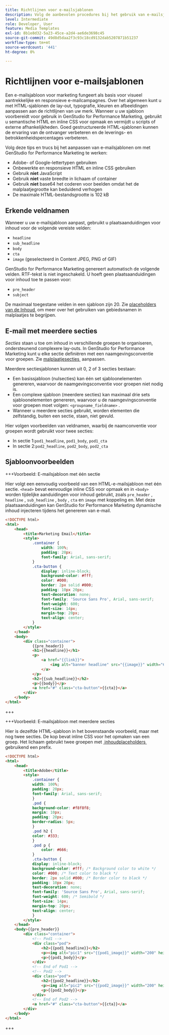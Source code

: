 ```yaml
---
title: Richtlijnen voor e-mailsjablonen
description: Volg de aanbevolen procedures bij het gebruik van e-mailsjablonen met Adobe GenStudio for Performance Marketing.
level: Intermediate
role: Developer, User
feature: Media Templates
exl-id: 8b1e8d32-5a23-45ce-a2d4-ae6de3698c45
source-git-commit: 49d8d5daa2f3c93c18cd9132dab5207871b51237
workflow-type: tm+mt
source-wordcount: '441'
ht-degree: 0%

---
```


# Richtlijnen voor e-mailsjablonen

Een e-mailsjabloon voor marketing fungeert als basis voor visueel aantrekkelijke en responsieve e-mailcampagnes. Over het algemeen kunt u met HTML-sjablonen de lay-out, typografie, kleuren en afbeeldingen aanpassen aan de richtlijnen van uw merk. Wanneer u uw sjabloon voorbereidt voor gebruik in GenStudio for Performance Marketing, gebruikt u semantische HTML en inline CSS voor opmaak en vermijdt u scripts of externe afhankelijkheden. Goed gestructureerde HTML-sjablonen kunnen de ervaring van de ontvanger verbeteren en de leverings- en betrokkenheidspercentages verbeteren.

Volg deze tips en trucs bij het aanpassen van e-mailsjablonen om met GenStudio for Performance Marketing te werken:

- Adobe- of Google-lettertypen gebruiken
- Onbewerkte en responsieve HTML en inline CSS gebruiken
- Gebruik **niet** JavaScript
- Gebruik **niet** vaste breedte in lichaam of container
- Gebruik **niet** base64 het coderen voor beelden omdat het de malplaatjegrootte kan beduidend verhogen
- De maximale HTML-bestandsgrootte is 102 kB

## Erkende veldnamen

Wanneer u uw e-mailsjabloon aanpast, gebruikt u plaatsaanduidingen voor inhoud voor de volgende vereiste velden:

- `headline`
- `sub_headline`
- `body`
- `cta`
- `image` (geselecteerd in Content JPEG, PNG of GIF)

GenStudio for Performance Marketing genereert automatisch de volgende velden. RTF-tekst is niet ingeschakeld. U hoeft geen plaatsaanduidingen voor inhoud toe te passen voor:

- `pre_header`
- `subject`

De maximaal toegestane velden in een sjabloon zijn 20. Zie [&#x200B; placeholders van de Inhoud &#x200B;](/help/user-guide/content/customize-template.md#content-placeholders) om meer over het gebruiken van gebiedsnamen in malplaatjes te begrijpen.

## E-mail met meerdere secties

_Secties_ staan u toe om inhoud in verschillende groepen te organiseren, ondersteunend complexere lay-outs. In GenStudio for Performance Marketing kunt u elke sectie definiëren met een naamgevingsconventie voor groepen. Zie [&#x200B; malplaatjesecties &#x200B;](/help/user-guide/content/customize-template.md#sections-or-groups) aanpassen.

Meerdere sectiesjablonen kunnen uit 0, 2 of 3 secties bestaan:

- Een basissjabloon (nulsecties) kan één set sjabloonelementen genereren, waarvoor de naamgevingsconventie voor groepen niet nodig is.
- Een complexe sjabloon (meerdere secties) kan maximaal drie sets sjabloonelementen genereren, waarvoor u de naamgevingsconventie voor groepen moet volgen: `<groupname_fieldname>` .
- Wanneer u meerdere secties gebruikt, worden elementen die zelfstandig, buiten een sectie, staan, niet gevuld.

Hier volgen voorbeelden van veldnamen, waarbij de naamconventie voor groepen wordt gebruikt voor twee secties:

- In sectie 1:`pod1_headline`, `pod1_body`, `pod1_cta`
- In sectie 2:`pod2_headline`, `pod2_body`, `pod2_cta`

## Sjabloonvoorbeelden

+++Voorbeeld: E-mailsjabloon met één sectie

Hier volgt een eenvoudig voorbeeld van een HTML-e-mailsjabloon met één sectie. `<head>` bevat eenvoudige inline CSS voor opmaak en in `<body>` worden tijdelijke aanduidingen voor inhoud gebruikt, zoals `pre_header` , `headline` , `sub_headline` , `body` , `cta` en `image` met koppeling en. Met deze plaatsaanduidingen kan GenStudio for Performance Marketing dynamische inhoud injecteren tijdens het genereren van e-mail.

```html
<!DOCTYPE html>
<html>
    <head>
        <title>Marketing Email</title>
        <style>
            .container {
                width: 100%;
                padding: 20px;
                font-family: Arial, sans-serif;
            }
            .cta-button {
                display: inline-block;
                background-color: #fff;
                color: #000;
                border: 2px solid #000;
                padding: 10px 20px;
                text-decoration: none;
                font-family: 'Source Sans Pro', Arial, sans-serif;
                font-weight: 600;
                font-size: 14px;
                margin-top: 20px;
                text-align: center;
            }
        </style>
    </head>
    <body>
        <div class="container">
            {{pre_header}}
            <h1>{{headline}}</h1>
            <p>
                <a href="{{link}}">
                    <img alt="banner headline" src="{{image}}" width="600" height="600">
                </a>
            </p>
            <h2>{{sub_headline}}</h2>
            <p>{{body}}</p>
            <a href="#" class="cta-button">{{cta}}</a>
        </div>
    </body>
</html>
```

+++

+++Voorbeeld: E-mailsjabloon met meerdere secties

Hier is dezelfde HTML-sjabloon in het bovenstaande voorbeeld, maar met nog twee secties. De kop bevat inline CSS voor het opmaken van een groep. Het lichaam gebruikt twee groepen met [&#x200B; inhoudplaceholders &#x200B;](#content-placeholders) gebruikend een prefix.

```html
<!DOCTYPE html>
<html>
    <head>
        <title>Adobe</title>
        <style>
            .container {
            width: 100%;
            padding: 20px;
            font-family: Arial, sans-serif;
            }
            .pod {
            background-color: #f8f8f8;
            margin: 10px;
            padding: 20px;
            border-radius: 5px;
            }
            .pod h2 {
            color: #333;
            }
            .pod p {
                color: #666;
            }
            .cta-button {
            display: inline-block;
            background-color: #fff; /* Background color to white */
            color: #000; /* Text color to black */
            border: 2px solid #000; /* Border color to black */
            padding: 10px 20px;
            text-decoration: none;            
            font-family: 'Source Sans Pro', Arial, sans-serif;
            font-weight: 600; /* Semibold */
            font-size: 14px;
            margin-top: 20px;
            text-align: center;
            }
        </style>
    </head>
    <body>{{pre_header}}
        <div class="container">
            <!-- Pod1 -->
            <div class="pod">
                <h2>{{pod1_headline}}</h2>
                <p><img alt="pic1" src="{{pod1_image}}" width="200" height="200" border="0"></p>
                <p>{{pod1_body}}</p>
            </div>
            <!-- End of Pod1 -->
            <!-- Pod2 -->
            <div class="pod">
                <h2>{{pod2_headline}}</h2>
                <p><img alt="pic2" src="{{pod2_image}}" width="200" height="200" border="0"></p>
                <p>{{pod2_body}}</p>
            </div>
            <!-- End of Pod2 -->
            <a href="#" class="cta-button">{{cta}}</a>
        </div>
    </body>
</html>
```

+++
